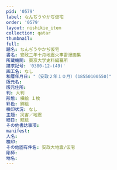 ```yaml
---
pid: '0579'
label: なんぢうやかぢ仮宅
order: '0579'
layout: nishikie_item
collection: qatar
thumbnail: 
full: 
題名: なんぢうやかぢ仮宅
書名: 安政二年十月地震火事雷漫画集
所蔵機関: 東京大学史料編纂所
請求記号: '0380-12-(49)'
画工名: なし
和暦年月日: "（安政２年１０月）(18550100550)"
版元名: 
版元住所: 
判: 大判
形態: 横絵 １枚
彩色: 錦絵
検印状況: なし
主題: 災害／地震
細目: 鯰絵
その他書誌事項: 
manifest: 
人名: 
検印: 
その他固有件名: 安政大地震/仮宅
彫師: 
地名: 
---
```

